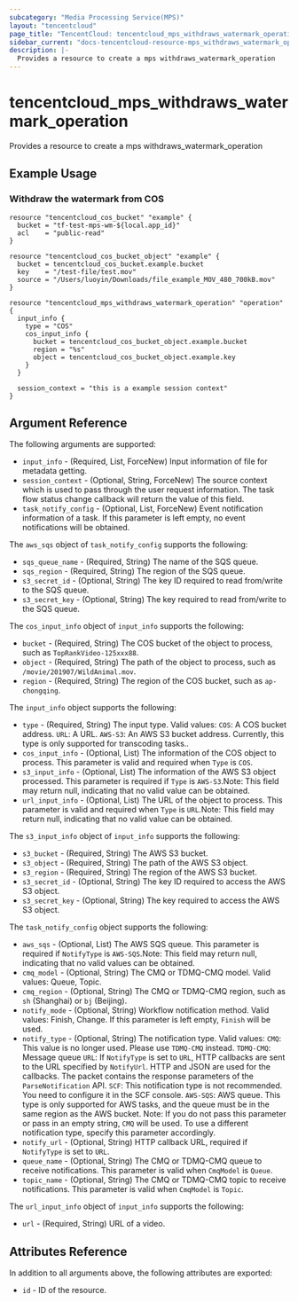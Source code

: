 ```yaml
---
subcategory: "Media Processing Service(MPS)"
layout: "tencentcloud"
page_title: "TencentCloud: tencentcloud_mps_withdraws_watermark_operation"
sidebar_current: "docs-tencentcloud-resource-mps_withdraws_watermark_operation"
description: |-
  Provides a resource to create a mps withdraws_watermark_operation
---
```


# tencentcloud_mps_withdraws_watermark_operation

Provides a resource to create a mps withdraws_watermark_operation

## Example Usage

### Withdraw the watermark from COS

```hcl
resource "tencentcloud_cos_bucket" "example" {
  bucket = "tf-test-mps-wm-${local.app_id}"
  acl    = "public-read"
}

resource "tencentcloud_cos_bucket_object" "example" {
  bucket = tencentcloud_cos_bucket.example.bucket
  key    = "/test-file/test.mov"
  source = "/Users/luoyin/Downloads/file_example_MOV_480_700kB.mov"
}

resource "tencentcloud_mps_withdraws_watermark_operation" "operation" {
  input_info {
    type = "COS"
    cos_input_info {
      bucket = tencentcloud_cos_bucket_object.example.bucket
      region = "%s"
      object = tencentcloud_cos_bucket_object.example.key
    }
  }

  session_context = "this is a example session context"
}
```

## Argument Reference

The following arguments are supported:

* `input_info` - (Required, List, ForceNew) Input information of file for metadata getting.
* `session_context` - (Optional, String, ForceNew) The source context which is used to pass through the user request information. The task flow status change callback will return the value of this field.
* `task_notify_config` - (Optional, List, ForceNew) Event notification information of a task. If this parameter is left empty, no event notifications will be obtained.

The `aws_sqs` object of `task_notify_config` supports the following:

* `sqs_queue_name` - (Required, String) The name of the SQS queue.
* `sqs_region` - (Required, String) The region of the SQS queue.
* `s3_secret_id` - (Optional, String) The key ID required to read from/write to the SQS queue.
* `s3_secret_key` - (Optional, String) The key required to read from/write to the SQS queue.

The `cos_input_info` object of `input_info` supports the following:

* `bucket` - (Required, String) The COS bucket of the object to process, such as `TopRankVideo-125xxx88`.
* `object` - (Required, String) The path of the object to process, such as `/movie/201907/WildAnimal.mov`.
* `region` - (Required, String) The region of the COS bucket, such as `ap-chongqing`.

The `input_info` object supports the following:

* `type` - (Required, String) The input type. Valid values: `COS`: A COS bucket address.  `URL`: A URL.  `AWS-S3`: An AWS S3 bucket address. Currently, this type is only supported for transcoding tasks..
* `cos_input_info` - (Optional, List) The information of the COS object to process. This parameter is valid and required when `Type` is `COS`.
* `s3_input_info` - (Optional, List) The information of the AWS S3 object processed. This parameter is required if `Type` is `AWS-S3`.Note: This field may return null, indicating that no valid value can be obtained.
* `url_input_info` - (Optional, List) The URL of the object to process. This parameter is valid and required when `Type` is `URL`.Note: This field may return null, indicating that no valid value can be obtained.

The `s3_input_info` object of `input_info` supports the following:

* `s3_bucket` - (Required, String) The AWS S3 bucket.
* `s3_object` - (Required, String) The path of the AWS S3 object.
* `s3_region` - (Required, String) The region of the AWS S3 bucket.
* `s3_secret_id` - (Optional, String) The key ID required to access the AWS S3 object.
* `s3_secret_key` - (Optional, String) The key required to access the AWS S3 object.

The `task_notify_config` object supports the following:

* `aws_sqs` - (Optional, List) The AWS SQS queue. This parameter is required if `NotifyType` is `AWS-SQS`.Note: This field may return null, indicating that no valid values can be obtained.
* `cmq_model` - (Optional, String) The CMQ or TDMQ-CMQ model. Valid values: Queue, Topic.
* `cmq_region` - (Optional, String) The CMQ or TDMQ-CMQ region, such as `sh` (Shanghai) or `bj` (Beijing).
* `notify_mode` - (Optional, String) Workflow notification method. Valid values: Finish, Change. If this parameter is left empty, `Finish` will be used.
* `notify_type` - (Optional, String) The notification type. Valid values:  `CMQ`: This value is no longer used. Please use `TDMQ-CMQ` instead.  `TDMQ-CMQ`: Message queue  `URL`: If `NotifyType` is set to `URL`, HTTP callbacks are sent to the URL specified by `NotifyUrl`. HTTP and JSON are used for the callbacks. The packet contains the response parameters of the `ParseNotification` API.  `SCF`: This notification type is not recommended. You need to configure it in the SCF console.  `AWS-SQS`: AWS queue. This type is only supported for AWS tasks, and the queue must be in the same region as the AWS bucket. Note: If you do not pass this parameter or pass in an empty string, `CMQ` will be used. To use a different notification type, specify this parameter accordingly.
* `notify_url` - (Optional, String) HTTP callback URL, required if `NotifyType` is set to `URL`.
* `queue_name` - (Optional, String) The CMQ or TDMQ-CMQ queue to receive notifications. This parameter is valid when `CmqModel` is `Queue`.
* `topic_name` - (Optional, String) The CMQ or TDMQ-CMQ topic to receive notifications. This parameter is valid when `CmqModel` is `Topic`.

The `url_input_info` object of `input_info` supports the following:

* `url` - (Required, String) URL of a video.

## Attributes Reference

In addition to all arguments above, the following attributes are exported:

* `id` - ID of the resource.



